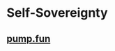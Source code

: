 # Self-Sovereignty
## [pump.fun](https://pump.fun/coin/24A5FSAuq2sxcjsHdErjPu5u92dvSMrGi9FUuSPopump)
